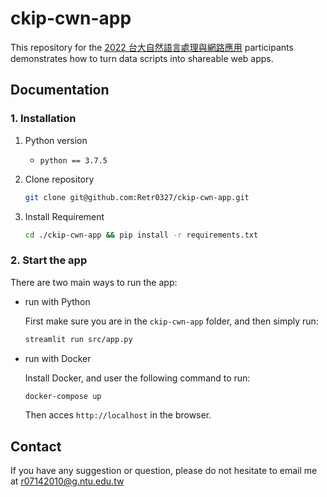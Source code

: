 # **ckip-cwn-app**

This repository for the [2022 台大自然語言處理與網路應用](https://github.com/lopentu/nlp_web) participants demonstrates how to turn data scripts into shareable web apps.


## **Documentation**
### 1. Installation

1. Python version
   * `python == 3.7.5`

2. Clone repository

    ```bash
    git clone git@github.com:Retr0327/ckip-cwn-app.git
    ```

3. Install Requirement
    ```bash
    cd ./ckip-cwn-app && pip install -r requirements.txt      
    ```


### 2. Start the app
There are two main ways to run the app:

- run with Python 

  First make sure you are in the `ckip-cwn-app` folder, and then simply run:

  ```bash 
  streamlit run src/app.py
  ```

- run with Docker
  
  Install Docker, and user the following command to run:
  
  ```bash
  docker-compose up
  ```

  Then acces `http://localhost` in the browser.


## Contact
If you have any suggestion or question, please do not hesitate to email me at r07142010@g.ntu.edu.tw